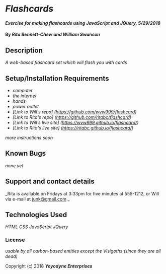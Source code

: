 # _Flashcards_

#### _Exercise for making flashcards using JavaScript and JQuery, 5/29/2018_

#### By _**Rita Bennett-Chew and William Swanson**_

## Description

_A web-based flashcard set which will flash you with cards_

## Setup/Installation Requirements

* _computer_
* _the internet_
* _hands_
* _power outlet_
* _[Link to Will's repo] (https://github.com/wvw999/flashcard)_
* _[Link to Rita's repo] (https://github.com/ritabc/flashcard)_
* _[Link to Will's live site] (https://wvw999.github.io/flashcard/)_
* _[Link to Rita's live site] (https://ritabc.github.io/flashcard/)_

_more instructions soon_

## Known Bugs

_none yet_

## Support and contact details

_Rita is available on Fridays at 3:33pm for five minutes at 555-1212, or Will via e-mail at junk@gmail.com _

## Technologies Used

_HTML CSS JavaScript JQuery_

### License

*usable by all carbon-based entities except the Visigoths (since they are all dead)*

Copyright (c) 2018 **_Yoyodyne Enterprises_**
